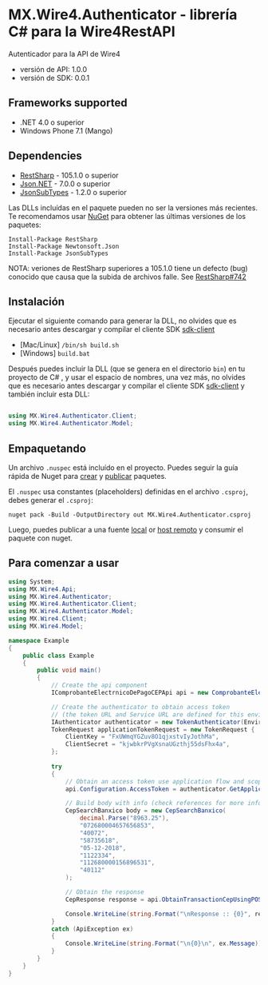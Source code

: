# MX.Wire4.Authenticator - librería C# para la Wire4RestAPI

Autenticador para la API de Wire4

- versión de API: 1.0.0
- versión de SDK: 0.0.1

<a name="frameworks-supported"></a>

## Frameworks supported

- .NET 4.0 o superior
- Windows Phone 7.1 (Mango)

<a name="dependencies"></a>

## Dependencies

- [RestSharp](https://www.nuget.org/packages/RestSharp) - 105.1.0 o superior
- [Json.NET](https://www.nuget.org/packages/Newtonsoft.Json/) - 7.0.0 o superior
- [JsonSubTypes](https://www.nuget.org/packages/JsonSubTypes/) - 1.2.0 o superior

Las DLLs incluídas en el paquete pueden no ser la versiones más recientes. Te recomendamos usar [NuGet](https://docs.nuget.org/consume/installing-nuget) para obtener las últimas versiones de los paquetes:

```
Install-Package RestSharp
Install-Package Newtonsoft.Json
Install-Package JsonSubTypes
```

NOTA: veriones de RestSharp superiores a 105.1.0 tiene un defecto (bug) conocido que causa que la subida de archivos falle. See [RestSharp#742](https://github.com/restsharp/RestSharp/issues/742)

<a name="installation"></a>

## Instalación

Ejecutar el siguiente comando para generar la DLL, no olvides que es necesario antes descargar y compilar el cliente SDK [sdk-client](https://github.com/wire4/wire4-csharp-client)

- [Mac/Linux] `/bin/sh build.sh`
- [Windows] `build.bat`

Después puedes incluir la DLL (que se genera en el directorio `bin`) en tu proyecto de C# , y usar el espacio de nombres, una vez más, no olvides que es necesario antes descargar y compilar el cliente SDK [sdk-client](https://github.com/wire4/wire4-csharp-client) y también incluir esta DLL:

```csharp

using MX.Wire4.Authenticator.Client;
using MX.Wire4.Authenticator.Model;
```

<a name="packaging"></a>

## Empaquetando

Un archivo `.nuspec` está incluído en el proyecto. Puedes seguir la guía rápida de Nuget para [crear](https://docs.microsoft.com/en-us/nuget/quickstart/create-and-publish-a-package#create-the-package) y [publicar](https://docs.microsoft.com/en-us/nuget/quickstart/create-and-publish-a-package#publish-the-package) paquetes.

El `.nuspec` usa constantes (placeholders) definidas en el archivo `.csproj`, debes generar el `.csproj`:

```
nuget pack -Build -OutputDirectory out MX.Wire4.Authenticator.csproj
```

Luego, puedes publicar a una fuente [local](https://docs.microsoft.com/en-us/nuget/hosting-packages/local-feeds) or [host remoto](https://docs.microsoft.com/en-us/nuget/hosting-packages/overview) y consumir el paquete con nuget.

<a name="getting-started"></a>

## Para comenzar a usar

```csharp
using System;
using MX.Wire4.Api;
using MX.Wire4.Authenticator;
using MX.Wire4.Authenticator.Client;
using MX.Wire4.Authenticator.Model;
using MX.Wire4.Client;
using MX.Wire4.Model;

namespace Example
{
    public class Example
    {
        public void main()
        {
            // Create the api component
            IComprobanteElectrnicoDePagoCEPApi api = new ComprobanteElectrnicoDePagoCEPApi();

            // Create the authenticator to obtain access token
            // (the token URL and Service URL are defined for this environment enum value))
            IAuthenticator authenticator = new TokenAuthenticator(EnvironmentType.Sandbox);
            TokenRequest applicationTokenRequest = new TokenRequest {
                ClientKey = "FxUWmqYGZuv8O1qjxstvIyJothMa",
                ClientSecret = "kjwbkrPVgXsnaUGzthj55dsFhx4a",
            };
            
            try
            {
                // Obtain an access token use application flow and scope "general" and add the bearer token to request
                api.Configuration.AccessToken = authenticator.GetApplicationToken(applicationTokenRequest).AccessToken;

                // Build body with info (check references for more info, types, required fields)
                CepSearchBanxico body = new CepSearchBanxico(
                    decimal.Parse("8963.25"),
                    "072680004657656853",
                    "40072",
                    "58735618",
                    "05-12-2018",
                    "1122334",
                    "112680000156896531",
                    "40112"
                );

                // Obtain the response
                CepResponse response = api.ObtainTransactionCepUsingPOST(body);

                Console.WriteLine(string.Format("\nResponse :: {0}", response.ToJson()));
            }
            catch (ApiException ex)
            {
                Console.WriteLine(string.Format("\n{0}\n", ex.Message));
            }
        }
    }
}
```

